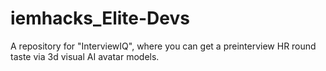 # iemhacks_Elite-Devs
A repository for "InterviewIQ",  where you can get a preinterview HR round taste via 3d visual AI avatar models.

